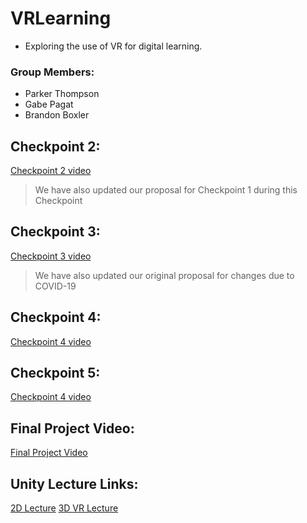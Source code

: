 # VRLearning
* Exploring the use of VR for digital learning.
### Group Members: 
* Parker Thompson 
* Gabe Pagat
* Brandon Boxler
## Checkpoint 2:
[Checkpoint 2 video](https://drive.google.com/file/d/1R9G2_QONgPefj7kHZQgeJR2Bff9QW7l8/preview)
> We have also updated our proposal for Checkpoint 1 during this Checkpoint

## Checkpoint 3:
[Checkpoint 3 video](https://youtu.be/GA40gNV2wm4)
> We have also updated our original proposal for changes due to COVID-19

## Checkpoint 4:
[Checkpoint 4 video](https://youtu.be/_R1acv1n-L0)

## Checkpoint 5:
[Checkpoint 4 video](https://youtu.be/5o0HkfBPjWc)

## Final Project Video:
[Final Project Video](https://youtu.be/2vWqeK1g940)

## Unity Lecture Links:
[2D Lecture](https://github.com/csu-hci-projects/VRLearning/tree/master/unity/MultipleChoiceQuiz)
[3D VR Lecture](https://github.com/csu-hci-projects/VRLearning/tree/master/unity/LogicLecture3D)
